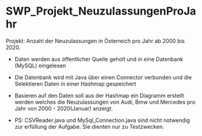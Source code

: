 # SWP_Projekt_NeuzulassungenProJahr

Projekt: Anzahl der Neuzulassungen in Österreich pro Jahr ab 2000 bis 2020.

- Daten werden aus öffentlicher Quelle geholt und in eine Datenbank (MySQL) eingelesen
- Die Datenbank wird mit Java über einen Connector verbunden und die Selektieren Daten in einer Hashmap gespeichert
- Basieren auf den Daten soll aus der Hashmap ein Diagramm erstellt werden welches die Neuzulassungen von Audi, Bmw und Mercedes pro Jahr von 2000 - 2020(Januar) anzeigt.

- PS: CSVReader.java und MySql_Connection.java sind nicht notwendig zur erfüllung der Aufgabe. Sie dienten nur zu Testzwecken.
